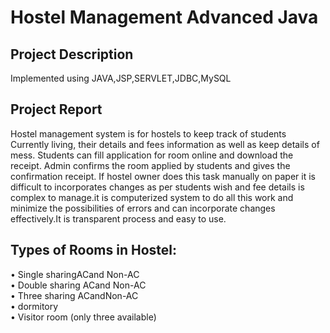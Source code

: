 # Hostel Management Advanced Java
<h2>Project Description</h2>
<p>Implemented using JAVA,JSP,SERVLET,JDBC,MySQL</p>

<h2>Project Report</h2>
<p>
  Hostel management system is for hostels to keep track of students
Currently living, their details and fees information as well as keep
details of mess. Students can fill application for room online and
download the receipt. Admin confirms the room applied by
students and gives the confirmation receipt. If hostel owner does
this task manually on paper it is difficult to incorporates changes
as per students wish and fee details is complex to manage.it is
computerized system to do all this work and minimize the
possibilities of errors and can incorporate changes effectively.It
is transparent process and easy to use.
 
</p>
  
<h2>Types of Rooms in Hostel:</h2>
<p>
• Single sharingACand Non-AC<br>
• Double sharing ACand Non-AC<br>
• Three sharing ACandNon-AC<br>
• dormitory<br>
• Visitor room (only three available)<br>
</p>
  
